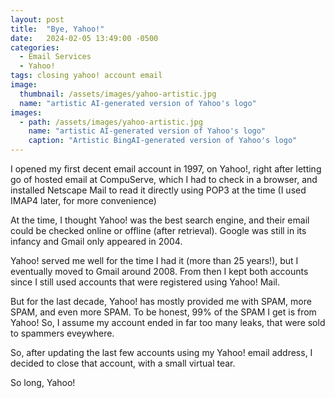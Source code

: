 ```yaml
---
layout: post
title:  "Bye, Yahoo!"
date:   2024-02-05 13:49:00 -0500
categories:
  - Email Services
  - Yahoo!
tags: closing yahoo! account email
image:
  thumbnail: /assets/images/yahoo-artistic.jpg
  name: "artistic AI-generated version of Yahoo's logo"
images:
  - path: /assets/images/yahoo-artistic.jpg
    name: "artistic AI-generated version of Yahoo's logo"
    caption: "Artistic BingAI-generated version of Yahoo's logo"
---
```

I opened my first decent email account in 1997, on Yahoo!, right after letting go of hosted email at CompuServe, which I had to
check in a browser, and installed Netscape Mail to read it directly using POP3 at the time
(I used IMAP4 later, for more convenience)

At the time, I thought Yahoo! was the best search engine, and their email could be checked online or offline (after retrieval).
Google was still in its infancy and Gmail only appeared in 2004.

Yahoo! served me well for the time I had it (more than 25 years!), but I eventually moved to Gmail around 2008. From then I
kept both accounts since I still used accounts that were registered using Yahoo! Mail.

But for the last decade, Yahoo! has mostly provided me with SPAM, more SPAM, and even more SPAM. To be honest, 99% of the
SPAM I get is from Yahoo! So, I assume my account ended in far too many leaks, that were sold to spammers eveywhere.

So, after updating the last few accounts using my Yahoo! email address, I decided to close that account, with a small
virtual tear.

So long, Yahoo!